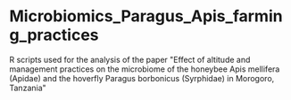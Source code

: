 # Microbiomics_Paragus_Apis_farming_practices
R scripts used for the analysis of the paper "Effect of altitude and management practices on the microbiome of the honeybee Apis mellifera (Apidae) and the hoverfly Paragus borbonicus (Syrphidae) in Morogoro, Tanzania"
